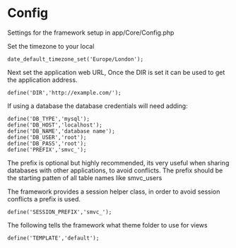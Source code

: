 # Config

Settings for the framework setup in app/Core/Config.php

Set the timezone to your local

```
date_default_timezone_set('Europe/London');
```

Next set the application web URL, Once the DIR is set it can be used to get the application address.

```
define('DIR','http://example.com/');
```

If using a database the database credentials will need adding:

```
define('DB_TYPE','mysql');
define('DB_HOST','localhost');
define('DB_NAME','database name');
define('DB_USER','root');
define('DB_PASS','root');
define('PREFIX','smvc_');
```

The prefix is optional but highly recommended, its very useful when sharing databases with other applications, to avoid conflicts. The prefix should be the starting patten of all table names like smvc_users

The framework provides a session helper class, in order to avoid session conflicts a prefix is used.

```
define('SESSION_PREFIX','smvc_');
```

The following tells the framework what theme folder to use for views

```
define('TEMPLATE','default');
```
